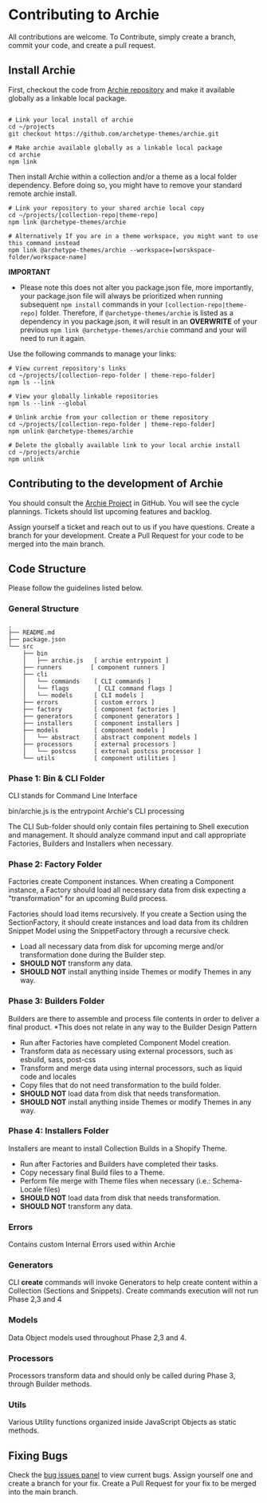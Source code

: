 # Contributing to Archie

All contributions are welcome. To Contribute, simply create a branch, commit your code, and create a pull request.

## Install Archie

First, checkout the code from [Archie repository](https://github.com/archetype-themes/archie) and make it available
globally as a linkable local package.

```shell

# Link your local install of archie
cd ~/projects
git checkout https://github.com/archetype-themes/archie.git

# Make archie available globally as a linkable local package
cd archie
npm link
```

Then install Archie within a collection and/or a theme as a local folder dependency. Before doing so, you might have to
remove your standard remote archie install.

```shell
# Link your repository to your shared archie local copy
cd ~/projects/[collection-repo|theme-repo]
npm link @archetype-themes/archie

# Alternatively If you are in a theme workspace, you might want to use this command instead
npm link @archetype-themes/archie --workspace=[worskspace-folder/workspace-name]
```

**IMPORTANT**

- Please note this does not alter you package.json file, more importantly, your package.json file will always be
  prioritized when running subsequent `npm install` commands in your `[collection-repo|theme-repo]` folder. Therefore,
  if `@archetype-themes/archie` is listed as a dependency in you package.json, it will result in an **OVERWRITE** of
  your previous `npm link @archetype-themes/archie` command and your will need to run it again.

Use the following commands to manage your links:

```shell
# View current repository's links
cd ~/projects/[collection-repo-folder | theme-repo-folder]
npm ls --link

# View your globally linkable repositories
npm ls --link --global

# Unlink archie from your collection or theme repository
cd ~/projects/[collection-repo-folder | theme-repo-folder]
npm unlink @archetype-themes/archie

# Delete the globally available link to your local archie install
cd ~/projects/archie
npm unlink

```

## Contributing to the development of Archie

You should consult the [Archie Project](https://github.com/orgs/archetype-themes/projects/43) in GitHub. You will see
the cycle plannings. Tickets should list upcoming features and backlog.

Assign yourself a ticket and reach out to us if you have questions. Create a branch for your development. Create a Pull
Request for your code to be merged into the main branch.

## Code Structure

Please follow the guidelines listed below.

### General Structure

```shell
.
├── README.md
├── package.json
└── src
    ├── bin
    │   ├── archie.js   [ archie entrypoint ]
    ├── runners        [ component runners ]
    ├── cli
    │   └── commands    [ CLI commands ]
    │   └── flags        [ CLI command flags ]
    │   └── models      [ CLI models ]
    ├── errors          [ custom errors ]
    ├── factory         [ component factories ]
    ├── generators      [ component generators ]
    ├── installers      [ component installers ]
    ├── models          [ component models ]
    │   └── abstract    [ abstract component models ]
    ├── processors      [ external processors ]
    │   └── postcss     [ external postcss processor ]
    └── utils           [ component utilities ]

```

### Phase 1: Bin & CLI Folder

CLI stands for Command Line Interface

bin/archie.js is the entrypoint Archie's CLI processing

The CLI Sub-folder should only contain files pertaining to Shell execution and management. It should analyze command
input
and call appropriate Factories, Builders and Installers when necessary.

### Phase 2: Factory Folder

Factories create Component instances. When creating a Component instance, a Factory should load all necessary data from
disk expecting a "transformation" for an upcoming Build process.

Factories should load items recursively. If you create a Section using the SectionFactory, it should create instances
and load data from its children Snippet Model using the SnippetFactory through a recursive check.

- Load all necessary data from disk for upcoming merge and/or transformation done during the Builder step.
- **SHOULD NOT** transform any data.
- **SHOULD NOT** install anything inside Themes or modify Themes in any way.

### Phase 3: Builders Folder

Builders are there to assemble and process file contents in order to deliver a final product.
*This does not relate in any way to the Builder Design Pattern

- Run after Factories have completed Component Model creation.
- Transform data as necessary using external processors, such as esbuild, sass, post-css
- Transform and merge data using internal processors, such as liquid code and locales
- Copy files that do not need transformation to the build folder.
- **SHOULD NOT** load data from disk that needs transformation.
- **SHOULD NOT** install anything inside Themes or modify Themes in any way.

### Phase 4: Installers Folder

Installers are meant to install Collection Builds in a Shopify Theme.

- Run after Factories and Builders have completed their tasks.
- Copy necessary final Build files to a Theme.
- Perform file merge with Theme files when necessary (i.e.: Schema-Locale files)
- **SHOULD NOT** load data from disk that needs transformation.
- **SHOULD NOT** transform any data.

### Errors

Contains custom Internal Errors used within Archie

### Generators

CLI **create** commands will invoke Generators to help create content within a Collection (Sections and Snippets).
Create commands execution will not run Phase 2,3 and 4

### Models

Data Object models used throughout Phase 2,3 and 4.

### Processors

Processors transform data and should only be called during Phase 3, through Builder methods.

### Utils

Various Utility functions organized inside JavaScript Objects as static methods.

## Fixing Bugs

Check the [bug issues panel](https://github.com/archetype-themes/archie/issues?q=is%3Aopen+is%3Aissue+label%3Abug) to
view current bugs. Assign yourself one and create a branch for your fix. Create a Pull Request for your fix to be
merged into the main branch.
